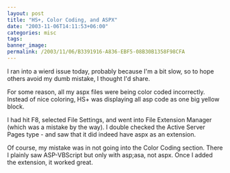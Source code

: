 ```yaml
---
layout: post
title: "HS+, Color Coding, and ASPX"
date: "2003-11-06T14:11:53+06:00"
categories: misc 
tags: 
banner_image: 
permalink: /2003/11/06/B3391916-A836-EBF5-08B30B1358F98CFA
---
```


I ran into a wierd issue today, probably because I'm a bit slow, so to hope others avoid my dumb mistake, I thought I'd share.

For some reason, all my aspx files were being color coded incorrectly. Instead of nice coloring, HS+ was displaying all asp code as one big yellow block.

I had hit F8, selected File Settings, and went into File Extension Manager (which was a mistake by the way). I double checked the Active Server Pages type - and saw that it did indeed have aspx as an extension. 

Of course, my mistake was in not going into the Color Coding section. There I plainly saw ASP-VBScript but only with asp;asa, not aspx. Once I added the extension, it worked great.
